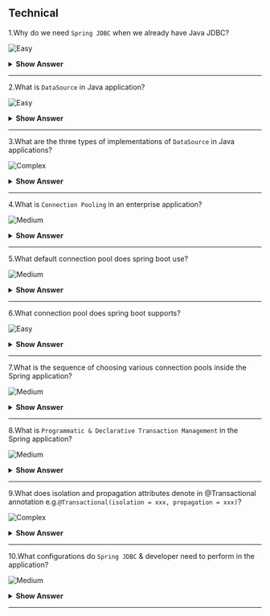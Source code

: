## Technical

1.Why do we need `Spring JDBC` when we already have Java JDBC?

![Easy]((https://raw.githubusercontent.com/revaturelabs/interviewquestions/aef8eff919a3b083089641381ed9a9101ed21fba/ComplexityTags/simple%20(2).svg))

<details markdown="1"> <summary> <b> Show Answer </b> </summary>

<blockquote markdown="1"> 
    
- `JDBC` is the core API to connect your java application with any database vendor.
- When we use Java `JDBC` there are multiple configuration steps, starting from loading the river to closing the DB connection developer has to manage.
- When we use the `Spring JDBC` module under the Spring framework, it takes care of all low-level common `JDBC` operations and allows the developer to focus only on business logic.
</blockquote> 

</details>

---

2.What is `DataSource` in Java application?

![Easy]((https://raw.githubusercontent.com/revaturelabs/interviewquestions/aef8eff919a3b083089641381ed9a9101ed21fba/ComplexityTags/simple%20(2).svg))

<details markdown="1"> <summary> <b> Show Answer </b> </summary>

<blockquote markdown="1"> 
    
- `DataSource` is a factory for connections to the physical data source.
- In enterprise applications, the `DataSource` object is the preferred means of getting a connection to your database.
  
</blockquote> 

</details>

---

3.What are the three types of implementations of `DataSource` in Java applications?

![Complex](https://raw.githubusercontent.com/revaturelabs/interviewquestions/aef8eff919a3b083089641381ed9a9101ed21fba/ComplexityTags/Complex%20(2).svg)

<details markdown="1"> <summary> <b> Show Answer </b> </summary>

<blockquote markdown="1"> 
    
- The `DataSource` interface is implemented by a driver vendor.There are three types of implementations:
    - `Basic implementation` - produces a standard Connection object
    - `Connection pooling implementation` -- produces a Connection object that will automatically participate in connection pooling.
    - `Distributed transaction implementation` -- produces a Connection object that may be used for distributed transactions and almost always participates in connection pooling.

</blockquote> 

</details>

---
4.What is `Connection Pooling` in an enterprise application?

![Medium](https://raw.githubusercontent.com/revaturelabs/interviewquestions/aef8eff919a3b083089641381ed9a9101ed21fba/ComplexityTags/Medium%20(2).svg)

<details markdown="1"> <summary> <b> Show Answer </b> </summary>

<blockquote markdown="1"> 
    
- `Connection pooling` is a technique of creating and managing a pool of connections that are reused rather than created each time a connection is requested.
- `Connection pooling` can greatly increase the performance of your Java application, while reducing overall resource usage.
-  Connection pool is a memory cache of database connections which is maintained by a connection pooling provider as a layer on top of any standard JDBC driver.

</blockquote> 

</details>

---
5.What default connection pool does spring boot use?

![Medium](https://raw.githubusercontent.com/revaturelabs/interviewquestions/aef8eff919a3b083089641381ed9a9101ed21fba/ComplexityTags/Medium%20(2).svg)

<details markdown="1"> <summary> <b> Show Answer </b> </summary>

<blockquote markdown="1"> 
    
- `Spring Boot` uses `HikariCP` as the default connection pool.
- `HikariCP` has great performance and concurrency.

</blockquote> 

</details>

---

6.What connection pool does spring boot supports?

![Easy]((https://raw.githubusercontent.com/revaturelabs/interviewquestions/aef8eff919a3b083089641381ed9a9101ed21fba/ComplexityTags/simple%20(2).svg))

<details markdown="1"> <summary> <b> Show Answer </b> </summary>

<blockquote markdown="1"> 
    
- Spring Boot supports various popular connection pool providers as listed below:
    - `HikariCP`
    - `Tomcat pooling Datasource`
    - `Commons DBCP2`
    - `Oracle UCP & OracleDataSource`
    - `Spring Framework’s SimpleDriverDataSource`
    - `H2 JdbcDataSource`
    - `PostgreSQL PGSimpleDataSource`
    - `C3P0`

</blockquote> 

</details>

---
7.What is the sequence of choosing various connection pools inside the Spring application?

![Medium](https://raw.githubusercontent.com/revaturelabs/interviewquestions/aef8eff919a3b083089641381ed9a9101ed21fba/ComplexityTags/Medium%20(2).svg)

<details markdown="1"> <summary> <b> Show Answer </b> </summary>

<blockquote markdown="1"> 
    
- Spring Boot uses the following algorithm for choosing a specific implementation:
    - If HikariCP is available, Spring always chooses it.
    - Otherwise, if the Tomcat pooling DataSource is available, Spring will use it.
    - Otherwise, if Commons `DBCP2` is available, Spring will use that.
- If none of `HikariCP`, `Tomcat`, and `DBCP2` are available and if `Oracle UCP` is available, Spring will use it.

</blockquote> 

</details>

---
8.What is `Programmatic & Declarative Transaction Management` in the Spring application?

![Medium](https://raw.githubusercontent.com/revaturelabs/interviewquestions/aef8eff919a3b083089641381ed9a9101ed21fba/ComplexityTags/Medium%20(2).svg)

<details markdown="1"> <summary> <b> Show Answer </b> </summary>

<blockquote markdown="1"> 
    
- Spring provides both `Programmatic` and `Declarative` transaction management.
- In Programmatic Transaction management we have transaction management code surrounding our business code.
- It gives extreme flexibility but is difficult to maintain.
- Whereas in Declarative Transaction management we separate the transaction management code from the business code.
- We can configure Declarative Transaction management using both annotations and XML-based configuration.
- Most Spring Framework users choose declarative transaction management as this option has the least impact on application code.
- To summarize, Programmatic Transaction management is more flexible during development time but less flexible during application life.whereas Declarative Transaction management is less flexible during development time but more flexible during the application life

 </blockquote> 

</details>

---
9.What does isolation and propagation attributes denote in @Transactional annotation e.g.`@Transactional(isolation = xxx, propagation = xxx)`?

![Complex](https://raw.githubusercontent.com/revaturelabs/interviewquestions/aef8eff919a3b083089641381ed9a9101ed21fba/ComplexityTags/Complex%20(2).svg)

<details markdown="1"> <summary> <b> Show Answer </b> </summary>

<blockquote markdown="1"> 
    
- While using Declarative Transaction management we can provide isolation & propagation attributes which serve below purpose:
    - `Isolation`: The degree to which this transaction is isolated from the work of other transactions.For example, can this transaction see uncommitted writes from other transactions?
    - `Propagation`: Typically, all code within a transaction scope runs in that transaction.However, you can specify the behaviour if a transactional method is run when a transaction context already exists.For example, code can continue running in the existing transaction (the common case), or the existing transaction can be suspended, and a new transaction created.

</blockquote> 

</details>

---
10.What configurations do `Spring JDBC` & developer need to perform in the application?

![Medium](https://raw.githubusercontent.com/revaturelabs/interviewquestions/aef8eff919a3b083089641381ed9a9101ed21fba/ComplexityTags/Medium%20(2).svg)

<details markdown="1"> <summary> <b> Show Answer </b> </summary>

<blockquote markdown="1"> 
    
- The table shows which actions Spring takes care of and which are developers’ responsibilities.
  
| **Steps** | **Action**                                               | **Spring** | **Developer** |
| --------- | -------------------------------------------------------- | ---------- | ------------- |
| 1         | Define connection parameters.                          |            | X             |
| 2         | Open the connection.                                   | X          |               |
| 3         | Specify the SQL statement.                             |            | X             |
| 4         | Declare parameters and provide parameter values          |            | X             |
| 5         | Prepare and run the statement.                         | X          |               |
| 6         | Set up the loop to iterate through the results (if any).| X          |               |
| 7         | Do the work for each iteration.                        |            | X             |
| 8         | Process any exception.                                 | X          |               |
| 9         | Handle transactions.                                   | X          |               |
| 10        | Close the connection, the statement, and the result set.| X          |               |

</blockquote> 

</details>

---
